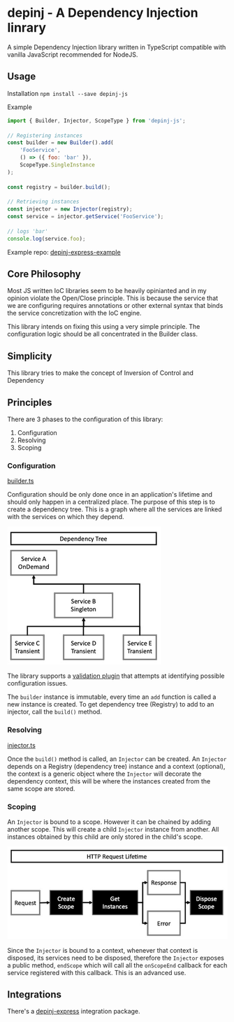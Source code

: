 # depinj - A Dependency Injection linrary
A simple Dependency Injection library written in TypeScript compatible with vanilla JavaScript recommended for NodeJS.

## Usage

Installation
`npm install --save depinj-js`

Example
```js
import { Builder, Injector, ScopeType } from 'depinj-js';

// Registering instances
const builder = new Builder().add(
    'FooService',
    () => ({ foo: 'bar' }),
    ScopeType.SingleInstance
);

const registry = builder.build();

// Retrieving instances
const injector = new Injector(registry);
const service = injector.getService('FooService');

// logs 'bar'
console.log(service.foo);
```

Example repo:
[depinj-express-example](https://github.com/sj-freitas/depinj-express-example#readme)

## Core Philosophy

Most JS written IoC libraries seem to be heavily opinianted and in my opinion violate the Open/Close principle. This is because the service that we are configuring requires annotations or other external syntax that binds the service concretization with the IoC engine.

This library intends on fixing this using a very simple principle. The configuration logic should be all concentrated in the Builder class.

## Simplicity

This library tries to make the concept of Inversion of Control and Dependency 

## Principles

There are 3 phases to the configuration of this library:

1. Configuration
2. Resolving
3. Scoping

### Configuration
[builder.ts](./src/builder.ts)

Configuration should be only done once in an application's lifetime and should only happen in a centralized place. The purpose of this step is to create a dependency tree. This is a graph where all the services are linked with the services on which they depend.

![Dependency Tree schema with several scopes and tiers of services](https://github.com/sj-freitas/depinj/raw/1.5.3/resources/dependency-tree.jpg)

The library supports a [validation plugin](./src/validate-registry.ts) that attempts at identifying possible configuration issues.

The `builder` instance is immutable, every time an `add` function is called a new instance is created. To get dependency tree (Registry) to add to an injector, call the `build()` method.

### Resolving
[injector.ts](./src/injector.ts)

Once the `build()` method is called, an `Injector` can be created. An `Injector` depends on a Registry (dependency tree) instance and a context (optional), the context is a generic object where the `Injector` will decorate the dependency context, this will be where the instances created from the same scope are stored.

### Scoping
An `Injector` is bound to a scope. However it can be chained by adding another scope. This will create a child `Injector` instance from another. All instances obtained by this child are only stored in the child's scope.

![Representation of a lifetime scope during an HTTP request and how the Injector should be used](https://github.com/sj-freitas/depinj/raw/1.5.3/resources/lifetime-scope.jpg)

Since the `Injector` is bound to a context, whenever that context is disposed, its services need to be disposed, therefore the `Injector` exposes a public method, `endScope` which will call all the `onScopeEnd` callback for each service registered with this callback. This is an advanced use.

## Integrations
There's a [depinj-express](https://github.com/sj-freitas/depinj-express#readme) integration package.
